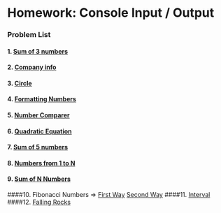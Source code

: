 Homework: Console Input / Output
================================

### Problem List

#### 1. [Sum of 3 numbers](https://github.com/petyakostova/Telerik-Academy/tree/master/C%23/C%23%201/4.%20Console-Input-Output-Homework/Sum-Of-3-Numbers)
#### 2. [Company info](https://github.com/petyakostova/Telerik-Academy/tree/master/C%23/C%23%201/4.%20Console-Input-Output-Homework/Company-Info)
#### 3. [Circle](https://github.com/petyakostova/Telerik-Academy/tree/master/C%23/C%23%201/4.%20Console-Input-Output-Homework/Circle-Perimeter-And-Area)
#### 4. [Formatting Numbers](https://github.com/petyakostova/Telerik-Academy/tree/master/C%23/C%23%201/4.%20Console-Input-Output-Homework/Formatting-Numbers)
#### 5. [Number Comparer](https://github.com/petyakostova/Telerik-Academy/tree/master/C%23/C%23%201/4.%20Console-Input-Output-Homework/Number-Comparer)
#### 6. [Quadratic Equation](https://github.com/petyakostova/Telerik-Academy/tree/master/C%23/C%23%201/4.%20Console-Input-Output-Homework/Quadratic-Equation)
#### 7. [Sum of 5 numbers](https://github.com/petyakostova/Telerik-Academy/tree/master/C%23/C%23%201/4.%20Console-Input-Output-Homework/Sum-Of-5-Numbers)
#### 8. [Numbers from 1 to N](https://github.com/petyakostova/Telerik-Academy/tree/master/C%23/C%23%201/4.%20Console-Input-Output-Homework/Numbers-From-1-To-N)
#### 9. [Sum of N Numbers](https://github.com/petyakostova/Telerik-Academy/tree/master/C%23/C%23%201/4.%20Console-Input-Output-Homework/Sum-Of-N-Numbers)
####10. Fibonacci Numbers => [First Way](https://github.com/petyakostova/Telerik-Academy/tree/master/C%23/C%23%201/4.%20Console-Input-Output-Homework/Fibonacci-Numbers) [Second Way](https://github.com/petyakostova/Telerik-Academy/tree/master/C%23/C%23%201/4.%20Console-Input-Output-Homework/Fibonacci-Numbers-IIway)
####11. [Interval](https://github.com/petyakostova/Telerik-Academy/tree/master/C%23/C%23%201/4.%20Console-Input-Output-Homework/Interval)
####12. [Falling Rocks](https://github.com/petyakostova/Telerik-Academy/tree/master/C%23/C%23%201/4.%20Console-Input-Output-Homework/Falling-Rocks)